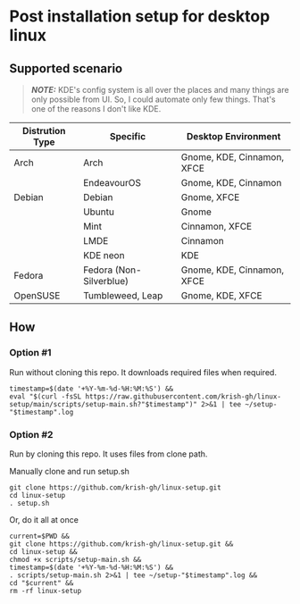 # Post installation setup for desktop linux

## Supported scenario

> **_NOTE:_** KDE's config system is all over the places and many things are only possible from UI. So, I could automate only few things. That's one of the reasons I don't like KDE.

| Distrution Type | Specific                | Desktop Environment        |
| --------------- | ----------------------- | -------------------------- |
| Arch            | Arch                    | Gnome, KDE, Cinnamon, XFCE |
|                 | EndeavourOS             | Gnome, KDE, Cinnamon       |
| Debian          | Debian                  | Gnome, XFCE                |
|                 | Ubuntu                  | Gnome                      |
|                 | Mint                    | Cinnamon, XFCE             |
|                 | LMDE                    | Cinnamon                   |
|                 | KDE neon                | KDE                        |
| Fedora          | Fedora (Non-Silverblue) | Gnome, KDE, Cinnamon, XFCE |
| OpenSUSE        | Tumbleweed, Leap        | Gnome, KDE, XFCE           |

## How

### Option #1
Run without cloning this repo. It downloads required files when required.

```
timestamp=$(date '+%Y-%m-%d-%H:%M:%S') &&
eval "$(curl -fsSL https://raw.githubusercontent.com/krish-gh/linux-setup/main/scripts/setup-main.sh?"$timestamp")" 2>&1 | tee ~/setup-"$timestamp".log
```

### Option #2
Run by cloning this repo. It uses files from clone path.

Manually clone and run setup.sh
```
git clone https://github.com/krish-gh/linux-setup.git
cd linux-setup
. setup.sh
```

Or, do it all at once
```
current=$PWD &&
git clone https://github.com/krish-gh/linux-setup.git &&
cd linux-setup &&
chmod +x scripts/setup-main.sh &&
timestamp=$(date '+%Y-%m-%d-%H:%M:%S') &&
. scripts/setup-main.sh 2>&1 | tee ~/setup-"$timestamp".log &&
cd "$current" &&
rm -rf linux-setup
```

